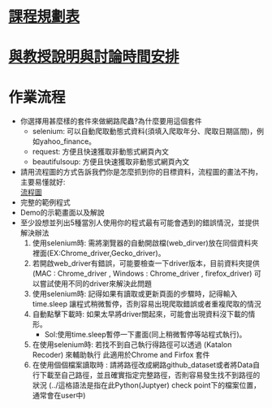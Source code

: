 # [課程規劃表](https://docs.google.com/spreadsheets/d/e/2PACX-1vQcKCGPuZqbmiXOrpkkxfx364vEgpuej5v-Td94xIXXuK7rguBYTcMlXjgL5zvquecvM_Kt3U21TPAW/pubhtml)

# [與教授說明與討論時間安排](https://docs.google.com/spreadsheets/d/1ihrqutmwi0KU2XMlVvTUxCk4JECk-no_hmo4Wt6y90c/edit#gid=0)


# 作業流程
* 你選擇用甚麼樣的套件來做網路爬蟲?為什麼要用這個套件
	* selenium: 可以自動爬取動態式資料(須填入爬取年分、爬取日期區間)，例如yahoo_finance。
    * request: 方便且快速獲取非動態式網頁內文
    * beautifulsoup: 方便且快速獲取非動態式網頁內文
 * 請用流程圖的方式告訴我們你是怎麼抓到你的目標資料，流程圖的畫法不拘，主要易懂就好:  
   [流程圖](https://drive.google.com/file/d/16q2AWJ3wPwgKP_qlCzlIt5zXhwKm_pv-/view?usp=sharing)
 * 完整的範例程式
 * Demo的示範畫面以及解說
 * 至少設想並列出5種當別人使用你的程式最有可能會遇到的錯誤情況，並提供解決辦法
 	1. 使用selenium時: 需將瀏覽器的自動開啟檔(web_dirver)放在同個資料夾裡面(EX:Chrome_driver,Gecko_driver)。
 	2. 若開啟web_driver有錯誤，可能要檢查一下driver版本，目前資料夾提供(MAC : Chrome_driver , Windows : Chrome_driver , firefox_driver)
 	   可以嘗試使用不同的driver來解決此問題
 	3. 使用selenium時: 記得如果有讀取或更新頁面的步驟時，記得輸入time.sleep 讓程式稍微暫停，否則容易出現爬取錯誤或者重複爬取的情況
 	4. 自動點擊下載時: 如果太早將driver關起來，可能會出現資料沒下載的情形。
		* Sol:使用time.sleep暫停一下畫面(同上稍微暫停等站程式執行)。
	5. 在使用selenium時: 若找不到自己執行得路徑可以透過 (Katalon Recoder) 來輔助執行
	    此適用於Chrome and Firfox 套件
	6. 在使用個個檔案讀取時 : 請將路徑改成網路github_dataset或者將Data自行下載至自己路徑，並且確實指定完整路徑，否則容易發生找不到路徑的狀況
	    (../這格語法是指在此Python(Juptyer) check point下的檔案位置，通常會在user中) 




